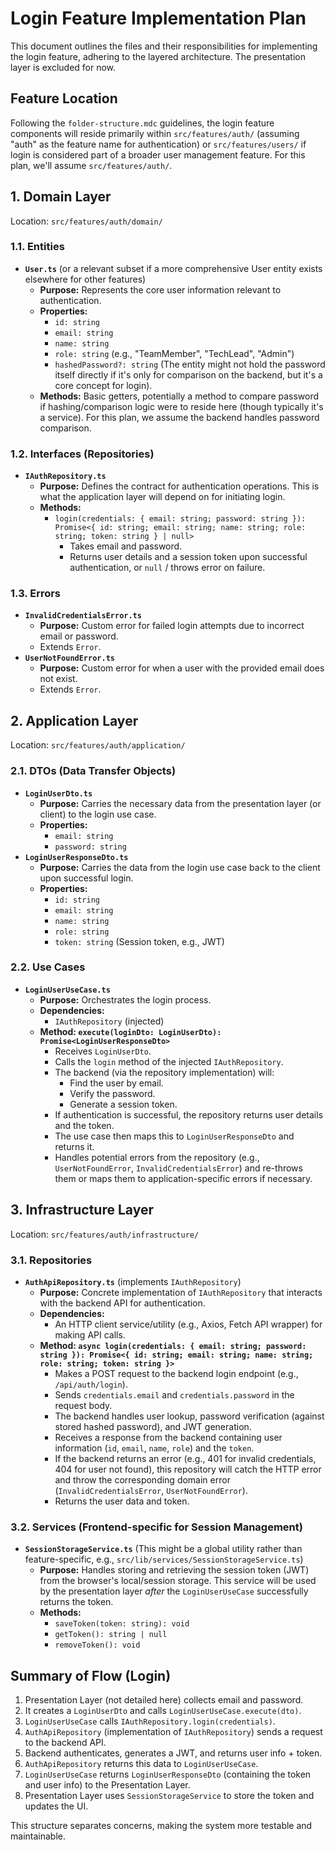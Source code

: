 # Login Feature Implementation Plan

This document outlines the files and their responsibilities for implementing the login feature, adhering to the layered architecture. The presentation layer is excluded for now.

## Feature Location

Following the `folder-structure.mdc` guidelines, the login feature components will reside primarily within `src/features/auth/` (assuming "auth" as the feature name for authentication) or `src/features/users/` if login is considered part of a broader user management feature. For this plan, we'll assume `src/features/auth/`.

## 1. Domain Layer

Location: `src/features/auth/domain/`

### 1.1. Entities

- **`User.ts`** (or a relevant subset if a more comprehensive User entity exists elsewhere for other features)
  - **Purpose:** Represents the core user information relevant to authentication.
  - **Properties:**
    - `id: string`
    - `email: string`
    - `name: string`
    - `role: string` (e.g., "TeamMember", "TechLead", "Admin")
    - `hashedPassword?: string` (The entity might not hold the password itself directly if it's only for comparison on the backend, but it's a core concept for login).
  - **Methods:** Basic getters, potentially a method to compare password if hashing/comparison logic were to reside here (though typically it's a service). For this plan, we assume the backend handles password comparison.

### 1.2. Interfaces (Repositories)

- **`IAuthRepository.ts`**
  - **Purpose:** Defines the contract for authentication operations. This is what the application layer will depend on for initiating login.
  - **Methods:**
    - `login(credentials: { email: string; password: string }): Promise<{ id: string; email: string; name: string; role: string; token: string } | null>`
      - Takes email and password.
      - Returns user details and a session token upon successful authentication, or `null` / throws error on failure.

### 1.3. Errors

- **`InvalidCredentialsError.ts`**
  - **Purpose:** Custom error for failed login attempts due to incorrect email or password.
  - Extends `Error`.
- **`UserNotFoundError.ts`**
  - **Purpose:** Custom error for when a user with the provided email does not exist.
  - Extends `Error`.

## 2. Application Layer

Location: `src/features/auth/application/`

### 2.1. DTOs (Data Transfer Objects)

- **`LoginUserDto.ts`**
  - **Purpose:** Carries the necessary data from the presentation layer (or client) to the login use case.
  - **Properties:**
    - `email: string`
    - `password: string`
- **`LoginUserResponseDto.ts`**
  - **Purpose:** Carries the data from the login use case back to the client upon successful login.
  - **Properties:**
    - `id: string`
    - `email: string`
    - `name: string`
    - `role: string`
    - `token: string` (Session token, e.g., JWT)

### 2.2. Use Cases

- **`LoginUserUseCase.ts`**
  - **Purpose:** Orchestrates the login process.
  - **Dependencies:**
    - `IAuthRepository` (injected)
  - **Method: `execute(loginDto: LoginUserDto): Promise<LoginUserResponseDto>`**
    - Receives `LoginUserDto`.
    - Calls the `login` method of the injected `IAuthRepository`.
    - The backend (via the repository implementation) will:
      - Find the user by email.
      - Verify the password.
      - Generate a session token.
    - If authentication is successful, the repository returns user details and the token.
    - The use case then maps this to `LoginUserResponseDto` and returns it.
    - Handles potential errors from the repository (e.g., `UserNotFoundError`, `InvalidCredentialsError`) and re-throws them or maps them to application-specific errors if necessary.

## 3. Infrastructure Layer

Location: `src/features/auth/infrastructure/`

### 3.1. Repositories

- **`AuthApiRepository.ts`** (implements `IAuthRepository`)
  - **Purpose:** Concrete implementation of `IAuthRepository` that interacts with the backend API for authentication.
  - **Dependencies:**
    - An HTTP client service/utility (e.g., Axios, Fetch API wrapper) for making API calls.
  - **Method: `async login(credentials: { email: string; password: string }): Promise<{ id: string; email: string; name: string; role: string; token: string }>`**
    - Makes a POST request to the backend login endpoint (e.g., `/api/auth/login`).
    - Sends `credentials.email` and `credentials.password` in the request body.
    - The backend handles user lookup, password verification (against stored hashed password), and JWT generation.
    - Receives a response from the backend containing user information (`id`, `email`, `name`, `role`) and the `token`.
    - If the backend returns an error (e.g., 401 for invalid credentials, 404 for user not found), this repository will catch the HTTP error and throw the corresponding domain error (`InvalidCredentialsError`, `UserNotFoundError`).
    - Returns the user data and token.

### 3.2. Services (Frontend-specific for Session Management)

- **`SessionStorageService.ts`** (This might be a global utility rather than feature-specific, e.g., `src/lib/services/SessionStorageService.ts`)
  - **Purpose:** Handles storing and retrieving the session token (JWT) from the browser's local/session storage. This service will be used by the presentation layer _after_ the `LoginUserUseCase` successfully returns the token.
  - **Methods:**
    - `saveToken(token: string): void`
    - `getToken(): string | null`
    - `removeToken(): void`

## Summary of Flow (Login)

1.  Presentation Layer (not detailed here) collects email and password.
2.  It creates a `LoginUserDto` and calls `LoginUserUseCase.execute(dto)`.
3.  `LoginUserUseCase` calls `IAuthRepository.login(credentials)`.
4.  `AuthApiRepository` (implementation of `IAuthRepository`) sends a request to the backend API.
5.  Backend authenticates, generates a JWT, and returns user info + token.
6.  `AuthApiRepository` returns this data to `LoginUserUseCase`.
7.  `LoginUserUseCase` returns `LoginUserResponseDto` (containing the token and user info) to the Presentation Layer.
8.  Presentation Layer uses `SessionStorageService` to store the token and updates the UI.

This structure separates concerns, making the system more testable and maintainable.
